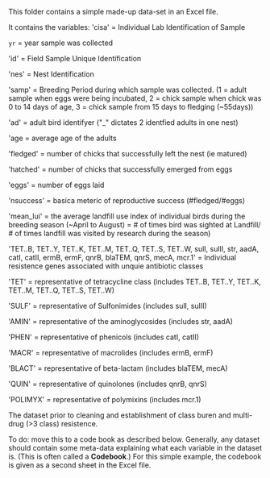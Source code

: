 This folder contains a simple made-up data-set in an Excel file.

It contains the variables:
'cisa' = Individual Lab Identification of Sample

`yr` = year sample was collected 

'id' = Field Sample Unique Identification

'nes' = Nest Identification

'samp' = Breeding Period during which sample was collected. (1 = adult sample when eggs were being incubated, 2 = chick sample when chick was 0 to 14 days of age, 3 = chick sample from 15 days to fledging (~55days))

'ad' = adult bird identifyer ("_" dictates 2 identfied adults in one nest)

'age = average age of the adults

'fledged' = number of chicks that successfully left the nest (ie matured)

'hatched' = number of chicks that successfully emerged from eggs

'eggs' = number of eggs laid

'nsuccess' = basica meteric of reproductive success (#fledged/#eggs)

'mean_lui' = the average landfill use index of individual birds during the breeding season (~April to August) = # of times bird was sighted at Landfill/ # of times landfill was visited by research during the season)

'TET..B,	TET..Y,	TET..K,	TET..M,	TET..Q,	TET..S,	TET..W,	sulI,	sulII,	str,	aadA,	catI,	catII,	ermB,	ermF,	qnrB,	blaTEM,	qnrS,	mecA,	mcr.1' = Individual resistence genes associated with unquie antibiotic classes

'TET' = representative of tetracycline class (includes TET..B,	TET..Y,	TET..K,	TET..M,	TET..Q,	TET..S,	TET..W)

'SULF' = representative of Sulfonimides (includes sulI,	sulII)

'AMIN' = representative of the aminoglycosides (includes str,	aadA)

'PHEN' = representative of phenicols (includes catI,	catII)

'MACR' = representative of macrolides (includes	ermB,	ermF)

'BLACT' = representative of beta-lactam (includes blaTEM, mecA)

'QUIN' = representative of quinolones (includes qnrB, qnrS)

'POLIMYX' = representative of polymixins (includes mcr.1)

The dataset prior to cleaning and establishment of class buren and multi-drug (>3 class) resistence.

To do: move this to a code book as described below.
Generally, any dataset should contain some meta-data explaining what each variable in the dataset is. (This is often called a **Codebook**.) For this simple example, the codebook is given as a second sheet in the Excel file.

